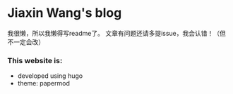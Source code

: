 # Jiaxin Wang's blog
我很懒，所以我懒得写readme了。
文章有问题还请多提issue，我会认错！（但不一定会改）

### This website is:
- developed using hugo
- theme: papermod
